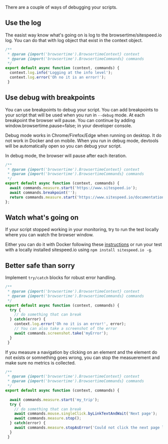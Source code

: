 There are a couple of ways of debugging your scripts.

## Use the log
The easist way know what's going on is log to the browsertime/sitespeed.io log. You can do that with log object that exist in the context object.

```javascript
/**
 * @param {import('browsertime').BrowsertimeContext} context
 * @param {import('browsertime').BrowsertimeCommands} commands
 */
export default async function (context, commands) {
  context.log.info('Logging at the info level');
  context.log.error('Oh no it is an error!');
 }
```

## Use debug with breakpoints

You can use breakpoints to debug your script. You can add breakpoints to your script that will be used when you run in `--debug` mode. At each breakpoint the browser will pause. You can continue by adding window.browsertime.pause=false; in your developer console.

Debug mode works in Chrome/Firefox/Edge when running on desktop. It do not work in Docker and on mobile. When you run in debug mode, devtools will be automatically open so you can debug your script.

In debug mode, the browser will pause after each iteration.

```javascript
/**
 * @param {import('browsertime').BrowsertimeContext} context
 * @param {import('browsertime').BrowsertimeCommands} commands
 */
export default async function (context, commands) {
  await commands.measure.start('https://www.sitespeed.io');
  await commands.breakpoint('');
  return commands.measure.start('https://www.sitespeed.io/documentation/');
};
```

## Watch what's going on
If your script stopped working in your monitoring, try to run the test locally where you can watch the browser window.

Either you can do it with Docker following these [instructions](https://www.sitespeed.io/documentation/sitespeed.io/docker/#visualise-your-test-in-xvfb)  or run your test with a locally installed sitespeed.io using `npm install sitespeed.io -g`.


## Better safe than sorry
Implement `try/catch` blocks for robust error handling.

```javascript
/**
 * @param {import('browsertime').BrowsertimeContext} context
 * @param {import('browsertime').BrowsertimeCommands} commands
 */
export default async function (context, commands) {
  try {
    // do something that can break
  } catch(error) {
    context.log.error('Oh no it is an error!', error);
    // You can also take a screenshot of the error
    await commands.screenshot.take('myError');
  }
 }
```

If you measure a navigation by clicking on an element and the element do 
not exists or somnething goes wrong, you can stop the measuerement and make sure 
no metrics is collected.

```javascript
/**
 * @param {import('browsertime').BrowsertimeContext} context
 * @param {import('browsertime').BrowsertimeCommands} commands
 */
export default async function (context, commands) {
  
  await commands.measure.start('my_trip');
  try {
    // do something that can break
    await commands.mouse.singleClick.byLinkTextAndWait('Next page');
    await commands.measure.stop();
  } catch(error) {
    await commands.measure.stopAsError('Could not click the next page link');
  }
 }
```